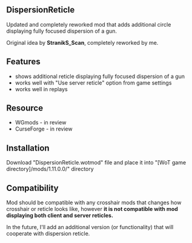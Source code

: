 ## DispersionReticle
Updated and completely reworked mod that adds additional circle displaying fully focused dispersion of a gun.

Original idea by **StranikS_Scan**, completely reworked by me.

## Features
- shows additional reticle displaying fully focused dispersion of a gun
- works well with "Use server reticle" option from game settings
- works well in replays

## Resource
- WGmods - in review
- CurseForge - in review

## Installation
Download "DispersionReticle.wotmod" file and place it into "[WoT game directory]/mods/1.11.0.0/" directory

## Compatibility
Mod should be compatible with any crosshair mods that changes how crosshair or reticle looks like, however **it is not compatible with mod displaying both client and server reticles.**

In the future, I'll add an additional version (or functionality) that will cooperate with dispersion reticle.
